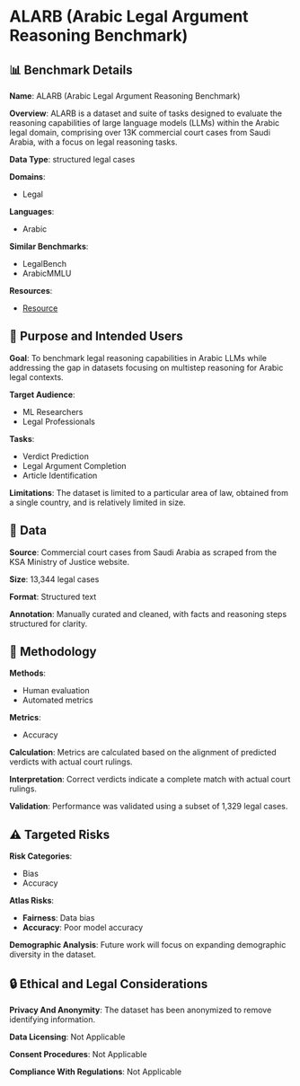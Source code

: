 # ALARB (Arabic Legal Argument Reasoning Benchmark)

## 📊 Benchmark Details

**Name**: ALARB (Arabic Legal Argument Reasoning Benchmark)

**Overview**: ALARB is a dataset and suite of tasks designed to evaluate the reasoning capabilities of large language models (LLMs) within the Arabic legal domain, comprising over 13K commercial court cases from Saudi Arabia, with a focus on legal reasoning tasks.

**Data Type**: structured legal cases

**Domains**:
- Legal

**Languages**:
- Arabic

**Similar Benchmarks**:
- LegalBench
- ArabicMMLU

**Resources**:
- [Resource](https://huggingface.co/datasets/name)

## 🎯 Purpose and Intended Users

**Goal**: To benchmark legal reasoning capabilities in Arabic LLMs while addressing the gap in datasets focusing on multistep reasoning for Arabic legal contexts.

**Target Audience**:
- ML Researchers
- Legal Professionals

**Tasks**:
- Verdict Prediction
- Legal Argument Completion
- Article Identification

**Limitations**: The dataset is limited to a particular area of law, obtained from a single country, and is relatively limited in size.

## 💾 Data

**Source**: Commercial court cases from Saudi Arabia as scraped from the KSA Ministry of Justice website.

**Size**: 13,344 legal cases

**Format**: Structured text

**Annotation**: Manually curated and cleaned, with facts and reasoning steps structured for clarity.

## 🔬 Methodology

**Methods**:
- Human evaluation
- Automated metrics

**Metrics**:
- Accuracy

**Calculation**: Metrics are calculated based on the alignment of predicted verdicts with actual court rulings.

**Interpretation**: Correct verdicts indicate a complete match with actual court rulings.

**Validation**: Performance was validated using a subset of 1,329 legal cases.

## ⚠️ Targeted Risks

**Risk Categories**:
- Bias
- Accuracy

**Atlas Risks**:
- **Fairness**: Data bias
- **Accuracy**: Poor model accuracy

**Demographic Analysis**: Future work will focus on expanding demographic diversity in the dataset.

## 🔒 Ethical and Legal Considerations

**Privacy And Anonymity**: The dataset has been anonymized to remove identifying information.

**Data Licensing**: Not Applicable

**Consent Procedures**: Not Applicable

**Compliance With Regulations**: Not Applicable
